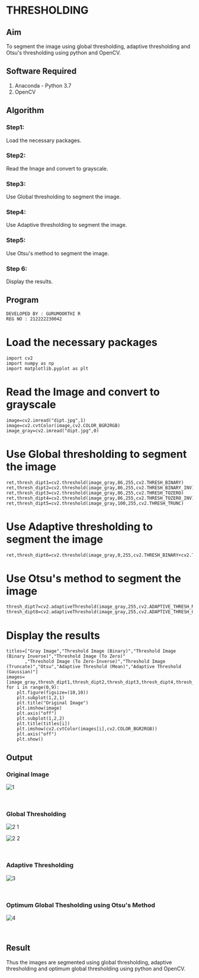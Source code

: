 # THRESHOLDING
## Aim
To segment the image using global thresholding, adaptive thresholding and Otsu's thresholding using python and OpenCV.

## Software Required
1. Anaconda - Python 3.7
2. OpenCV

## Algorithm

### Step1:
Load the necessary packages.
<br>

### Step2:
Read the Image and convert to grayscale.
<br>

### Step3:
Use Global thresholding to segment the image.
<br>

### Step4:
Use Adaptive thresholding to segment the image.
<br>

### Step5:
Use Otsu's method to segment the image.
<br>
### Step 6:
Display the results.
<br>

## Program
```
DEVELOPED BY : GURUMOORTHI R
REG NO : 212222230042
```


# Load the necessary packages
```
import cv2
import numpy as np
import matplotlib.pyplot as plt
```





# Read the Image and convert to grayscale
```
image=cv2.imread("dipt.jpg",1)
image=cv2.cvtColor(image,cv2.COLOR_BGR2RGB)
image_gray=cv2.imread("dipt.jpg",0)
```




# Use Global thresholding to segment the image
```
ret,thresh_dipt1=cv2.threshold(image_gray,86,255,cv2.THRESH_BINARY)
ret,thresh_dipt2=cv2.threshold(image_gray,86,255,cv2.THRESH_BINARY_INV)
ret,thresh_dipt3=cv2.threshold(image_gray,86,255,cv2.THRESH_TOZERO)
ret,thresh_dipt4=cv2.threshold(image_gray,86,255,cv2.THRESH_TOZERO_INV)
ret,thresh_dipt5=cv2.threshold(image_gray,100,255,cv2.THRESH_TRUNC)
```




# Use Adaptive thresholding to segment the image
```
ret,thresh_dipt6=cv2.threshold(image_gray,0,255,cv2.THRESH_BINARY+cv2.THRESH_OTSU)
```




# Use Otsu's method to segment the image 
```
thresh_dipt7=cv2.adaptiveThreshold(image_gray,255,cv2.ADAPTIVE_THRESH_MEAN_C,cv2.THRESH_BINARY,11,2)
thresh_dipt8=cv2.adaptiveThreshold(image_gray,255,cv2.ADAPTIVE_THRESH_GAUSSIAN_C,cv2.THRESH_BINARY,11,2)
```




# Display the results
```
titles=["Gray Image","Threshold Image (Binary)","Threshold Image (Binary Inverse)","Threshold Image (To Zero)"
       ,"Threshold Image (To Zero-Inverse)","Threshold Image (Truncate)","Otsu","Adaptive Threshold (Mean)","Adaptive Threshold (Gaussian)"]
images=[image_gray,thresh_dipt1,thresh_dipt2,thresh_dipt3,thresh_dipt4,thresh_dipt5,thresh_dipt6,thresh_dipt7,thresh_dipt8]
for i in range(0,9):
    plt.figure(figsize=(10,10))
    plt.subplot(1,2,1)
    plt.title("Original Image")
    plt.imshow(image)
    plt.axis("off")
    plt.subplot(1,2,2)
    plt.title(titles[i])
    plt.imshow(cv2.cvtColor(images[i],cv2.COLOR_BGR2RGB))
    plt.axis("off")
    plt.show()
```




## Output

### Original Image

![1](https://github.com/gururamu08/THRESHOLDING/assets/118707009/8d749e24-6f28-46ac-8e63-fe6ef0da4b94)

<br>

### Global Thresholding

![2 1](https://github.com/gururamu08/THRESHOLDING/assets/118707009/0254bf29-2bf6-4e0a-8357-695908ee5a9a)

![2 2](https://github.com/gururamu08/THRESHOLDING/assets/118707009/cbbf3cee-eab0-474c-b3cc-91059cbce3af)

<br>

### Adaptive Thresholding

![3](https://github.com/gururamu08/THRESHOLDING/assets/118707009/b3394278-54d3-4ec9-8f54-0eacf6984070)

<br>

### Optimum Global Thesholding using Otsu's Method

![4](https://github.com/gururamu08/THRESHOLDING/assets/118707009/8add5af2-3d77-494f-a3de-57db0b1aac33)

<br>


## Result
Thus the images are segmented using global thresholding, adaptive thresholding and optimum global thresholding using python and OpenCV.

